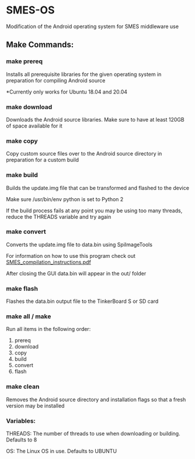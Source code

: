 # SMES-OS
Modification of the Android operating system for SMES middleware use

## Make Commands:

### make prereq
Installs all prerequisite libraries for the given operating system in preparation for compiling Android source 

*Currently only works for Ubuntu 18.04 and 20.04

### make download
Downloads the Android source libraries. Make sure to have at least 120GB of space available for it

### make copy
Copy custom source files over to the Android source directory in preparation for a custom build

### make build
Builds the update.img file that can be transformed and flashed to the device

Make sure /usr/bin/env python is set to Python 2

If the build process fails at any point you may be using too many threads, reduce the THREADS variable and try again

### make convert
Converts the update.img file to data.bin using SpiImageTools

For information on how to use this program check out [SMES_compilation_instructions.pdf](SMES_compilation_instructions.pdf)

After closing the GUI data.bin will appear in the out/ folder

### make flash
Flashes the data.bin output file to the TinkerBoard S or SD card 

### make all / make
Run all items in the following order:
1. prereq
2. download
3. copy
4. build
5. convert
6. flash

### make clean
Removes the Android source directory and installation flags so that a fresh version may be installed

### Variables:
THREADS: The number of threads to use when downloading or building. Defaults to 8

OS: The Linux OS in use. Defaults to UBUNTU